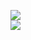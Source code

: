 [![](https://img.shields.io/badge/Made%20With-Github%20Spray-lightgrey.svg?style=for-the-badge&logo=github)](https://github.com/Annihil/github-spray#25663)  
[![](https://i.imgur.com/2DrTn0Z.gif)](https://github.com/Annihil/github-spray)